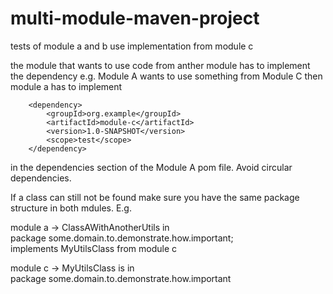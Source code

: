 # multi-module-maven-project

tests of module a and b use implementation from module c

the module that wants to use code from anther module has to implement the dependency
e.g. Module A wants to use something from Module C then<br>
module a has to implement

        <dependency>
            <groupId>org.example</groupId>
            <artifactId>module-c</artifactId>
            <version>1.0-SNAPSHOT</version>
            <scope>test</scope>
        </dependency>
        
in the dependencies section of the Module A pom file.
Avoid circular dependencies. 

If a class can still not be found make sure you have the same package structure in both mdules.
E.g.

module a -> ClassAWithAnotherUtils in<br>
package some.domain.to.demonstrate.how.important;<br>
implements MyUtilsClass from module c

module c -> MyUtilsClass is in<br>
package some.domain.to.demonstrate.how.important
